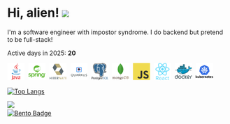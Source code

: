 <h1>Hi, alien! <img src="https://media.giphy.com/media/v1.Y2lkPTc5MGI3NjExYmM2YzJkZTYwY2RjYTU1MzRlNTA3MzhmMGU5ZjY3Y2VmZjI2NGY5MCZlcD12MV91c2VyX2Zhdm9yaXRlcyZjdD1n/3ov9jDXQIo4FP1DRHa/giphy.gif" width="40px">
</h1>

I'm a software engineer with impostor syndrome. I do backend but pretend to be full-stack!

Active days in 2025: **20**

<div>
  <img src="https://github.com/devicons/devicon/blob/master/icons/java/java-original-wordmark.svg" title="Java" alt="Java" width="40" height="40"/>&nbsp;
  <img src="https://github.com/devicons/devicon/blob/master/icons/spring/spring-original-wordmark.svg" title="Spring" alt="Spring" width="40" height="40"/>&nbsp;
  <img src="https://github.com/devicons/devicon/blob/master/icons/hibernate/hibernate-original-wordmark.svg" title="Hibernate" alt="Hibernate" width="40" height="40"/>&nbsp;
  <img src="https://github.com/devicons/devicon/blob/master/icons/quarkus/quarkus-original-wordmark.svg" title="Quarkus"  alt="Quarkus" width="40" height="40"/>&nbsp;
  <img src="https://github.com/devicons/devicon/blob/master/icons/postgresql/postgresql-original-wordmark.svg" title="PostgreSQL"  alt="PostgreSQL" width="40" height="40"/>&nbsp;
  <img src="https://github.com/devicons/devicon/blob/master/icons/mongodb/mongodb-original-wordmark.svg" title="MongoDB"  alt="MongoDB" width="40" height="40"/>&nbsp;
  <img src="https://github.com/devicons/devicon/blob/master/icons/javascript/javascript-original.svg" title="JavaScript" alt="JavaScript" width="40" height="40"/>&nbsp;
    <img src="https://github.com/devicons/devicon/blob/master/icons/react/react-original-wordmark.svg" title="React" alt="React" width="40" height="40"/>&nbsp;
  <img src="https://github.com/devicons/devicon/blob/master/icons/docker/docker-original-wordmark.svg" title="Docker"  alt="Docker" width="40" height="40"/>&nbsp;
  <img src="https://github.com/devicons/devicon/blob/master/icons/kubernetes/kubernetes-original-wordmark.svg" title="Kubernetes"  alt="Kubernetes" width="40" height="40"/>&nbsp;
</div>

[![Top Langs](https://github-readme-stats.vercel.app/api/top-langs/?username=landauleo&layout=compact)](https://github.com/anuraghazra/github-readme-stats)

<div id="footer">
  <img src="https://media.giphy.com/media/6zZS7QsNsLougxLuPy/giphy.gif" width="100"/>
  <div id="badges">
  <a href="https://bento.me/landauleo">
  <img src="https://img.shields.io/badge/my_bento-white?logo=bento" alt="Bento Badge"/>
  </a>
  </div>
</div>
